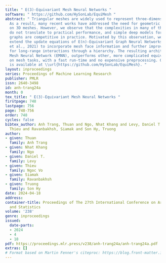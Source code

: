 ```yaml
---
title: " E(3)-Equivariant Mesh Neural Networks "
software: " https://github.com/HySonLab/EquiMesh "
abstract: " Triangular meshes are widely used to represent three-dimensional objects.
  As a result, many recent works have addressed the need for geometric deep learning
  on 3D meshes. However, we observe that the complexities in many of these architectures
  do not translate to practical performance, and simple deep models for geometric
  graphs are competitive in practice. Motivated by this observation, we minimally
  extend the update equations of E(n)-Equivariant Graph Neural Networks (EGNNs) (Satorras
  et al., 2021) to incorporate mesh face information and further improve it to account
  for long-range interactions through a hierarchy. The resulting architecture, Equivariant
  Mesh Neural Network (EMNN), outperforms other, more complicated equivariant methods
  on mesh tasks, with a fast run-time and no expensive preprocessing. Our implementation
  is available at \\url{https://github.com/HySonLab/EquiMesh}. "
layout: inproceedings
series: Proceedings of Machine Learning Research
publisher: PMLR
issn: 2640-3498
id: anh-trang24a
month: 0
tex_title: " E(3)-Equivariant Mesh Neural Networks "
firstpage: 748
lastpage: 756
page: 748-756
order: 748
cycles: false
bibtex_author: Anh Trang, Thuan and Ngo, Nhat Khang and Levy, Daniel T. and Ngoc Vo,
  Thieu and Ravanbakhsh, Siamak and Son Hy, Truong
author:
- given: Thuan
  family: Anh Trang
- given: Nhat Khang
  family: Ngo
- given: Daniel T.
  family: Levy
- given: Thieu
  family: Ngoc Vo
- given: Siamak
  family: Ravanbakhsh
- given: Truong
  family: Son Hy
date: 2024-04-18
address:
container-title: Proceedings of The 27th International Conference on Artificial Intelligence
  and Statistics
volume: '238'
genre: inproceedings
issued:
  date-parts:
  - 2024
  - 4
  - 18
pdf: https://proceedings.mlr.press/v238/anh-trang24a/anh-trang24a.pdf
extras: []
# Format based on Martin Fenner's citeproc: https://blog.front-matter.io/posts/citeproc-yaml-for-bibliographies/
---
```

